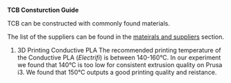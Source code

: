 **TCB Consturction Guide**

TCB can be constructed with commonly found materials.

The list of the suppliers can be found in the [mateirals and suppliers](Material_and_Supplier.md) section.


1. 3D Printing Conductive PLA
  The recommended printing temperature of the Conductive PLA (*Electrifi*) is between 140-160°C.
  In our experiment we found that 140°C is too low for consistent extrusion quality on Prusa i3.
  We found that 150°C outputs a good printing quality and reistance. 



